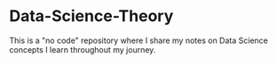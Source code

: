 # Data-Science-Theory
This is a "no code" repository where I share my notes on Data Science concepts I learn throughout my journey.

